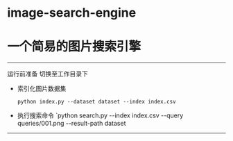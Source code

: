 image-search-engine
===
# 一个简易的图片搜索引擎
---
运行前准备
切换至工作目录下

- 索引化图片数据集

	`python index.py --dataset dataset --index index.csv`
- 执行搜索命令
	`python search.py --index index.csv --query queries/001.png --result-path dataset
---